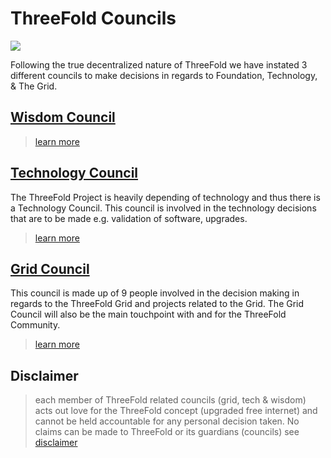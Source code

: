 # ThreeFold Councils

![](./img/wisdom_council.png)

Following the true decentralized nature of ThreeFold we have instated 3 different councils to make decisions in regards to Foundation, Technology, & The Grid.

## [Wisdom Council](wisdom_council.md)

> [learn more](wisdom_council.md)

## [Technology Council](technology_council.md)

The ThreeFold Project is heavily depending of technology and thus there is a Technology Council.
This council is involved in the technology decisions that are to be made e.g. validation of software, upgrades.

> [learn more](technology_council.md)

## [Grid Council](grid_council.md)

This council is made up of 9 people involved in the decision making in regards to the ThreeFold Grid and projects related to the Grid.
The Grid Council will also be the main touchpoint with and for the ThreeFold Community.

> [learn more](grid_council.md)


## Disclaimer

> each member of ThreeFold related councils (grid, tech & wisdom) acts out love for the ThreeFold concept (upgraded free internet) and cannot be held accountable for any personal decision taken. No claims can be made to ThreeFold or its guardians (councils) see [disclaimer](disclaimer)


